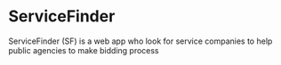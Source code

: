 # ServiceFinder
 ServiceFinder (SF) is a web app who look for service companies to help public agencies to make bidding process
